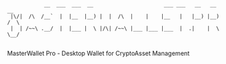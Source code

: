 ```
            __  ___  ___  __                       ___ ___   __   __   __  
 |\/|  /\  /__`  |  |__  |__) |  |  /\  |    |    |__   |   |__) |__) /  \ 
 |  | /~~\ .__/  |  |___ |  \ |/\| /~~\ |___ |___ |___  |  .|    |  \ \__/ 
                                                                           
```                                                                           

MasterWallet Pro - Desktop Wallet for CryptoAsset Management
